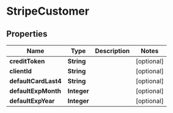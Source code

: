 
# StripeCustomer

## Properties
Name | Type | Description | Notes
------------ | ------------- | ------------- | -------------
**creditToken** | **String** |  |  [optional]
**clientId** | **String** |  |  [optional]
**defaultCardLast4** | **String** |  |  [optional]
**defaultExpMonth** | **Integer** |  |  [optional]
**defaultExpYear** | **Integer** |  |  [optional]



